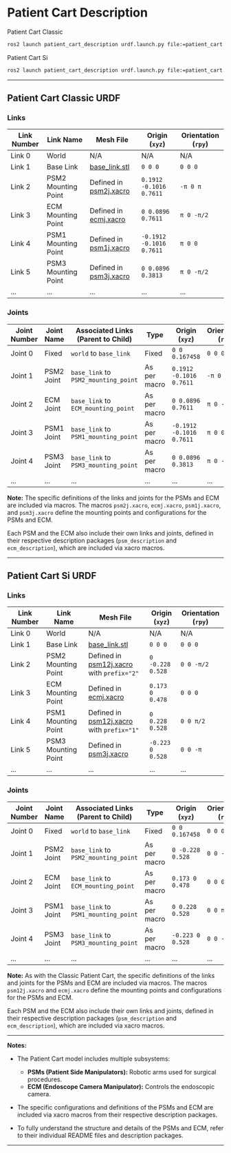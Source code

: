 # Patient Cart Description

Patient Cart Classic

```bash
ros2 launch patient_cart_description urdf.launch.py file:=patient_cart.classic.urdf.xacro
```

Patient Cart Si

```bash
ros2 launch patient_cart_description urdf.launch.py file:=patient_cart.si.urdf.xacro
```

---

## Patient Cart Classic URDF

### Links

| Link Number | Link Name             | Mesh File                                                                     | Origin (`xyz`)              | Orientation (`rpy`)   |
|-------------|-----------------------|-------------------------------------------------------------------------------|-----------------------------|-----------------------|
| Link 0      | World                 | N/A                                                                           | N/A                         | N/A                   |
| Link 1      | Base Link             | [base_link.stl](./meshes/Classic/base_link.stl)                               | `0 0 0`                     | `0 0 0`               |
| Link 2      | PSM2 Mounting Point   | Defined in [psm2j.xacro](./suj_description/urdf/xacros/Classic/psm2j.xacro)   | `0.1912 -0.1016 0.7611`     | `-π 0 π`              |
| Link 3      | ECM Mounting Point    | Defined in [ecmj.xacro](./suj_description/urdf/xacros/Classic/ecmj.xacro)     | `0 0.0896 0.7611`           | `π 0 -π/2`            |
| Link 4      | PSM1 Mounting Point   | Defined in [psm1j.xacro](./suj_description/urdf/xacros/Classic/psm1j.xacro)   | `-0.1912 -0.1016 0.7611`    | `π 0 0`               |
| Link 5      | PSM3 Mounting Point   | Defined in [psm3j.xacro](./suj_description/urdf/xacros/Classic/psm3j.xacro)   | `0 0.0896 0.3813`           | `π 0 -π/2`            |
| ...         | ...                   | ...                                                                           | ...                         | ...                   |

### Joints

| Joint Number | Joint Name            | Associated Links (Parent to Child)   | Type         | Origin (`xyz`)              | Orientation (`rpy`)   |
|--------------|-----------------------|--------------------------------------|--------------|-----------------------------|-----------------------|
| Joint 0      | Fixed                 | `world` to `base_link`               | Fixed        | `0 0 0.167458`              | `0 0 0`               |
| Joint 1      | PSM2 Joint            | `base_link` to `PSM2_mounting_point` | As per macro | `0.1912 -0.1016 0.7611`     | `-π 0 π`              |
| Joint 2      | ECM Joint             | `base_link` to `ECM_mounting_point`  | As per macro | `0 0.0896 0.7611`           | `π 0 -π/2`            |
| Joint 3      | PSM1 Joint            | `base_link` to `PSM1_mounting_point` | As per macro | `-0.1912 -0.1016 0.7611`    | `π 0 0`               |
| Joint 4      | PSM3 Joint            | `base_link` to `PSM3_mounting_point` | As per macro | `0 0.0896 0.3813`           | `π 0 -π/2`            |
| ...          | ...                   | ...                                  | ...          | ...                         | ...                   |

**Note:** The specific definitions of the links and joints for the PSMs and ECM are included via macros. The macros `psm2j.xacro`, `ecmj.xacro`, `psm1j.xacro`, and `psm3j.xacro` define the mounting points and configurations for the PSMs and ECM.

Each PSM and the ECM also include their own links and joints, defined in their respective description packages (`psm_description` and `ecm_description`), which are included via xacro macros.

---

## Patient Cart Si URDF

### Links

| Link Number | Link Name             | Mesh File                                                                                   | Origin (`xyz`)   | Orientation (`rpy`)   |
|-------------|-----------------------|---------------------------------------------------------------------------------------------|------------------|-----------------------|
| Link 0      | World                 | N/A                                                                                         | N/A              | N/A                   |
| Link 1      | Base Link             | [base_link.stl](./meshes/Classic/base_link.stl)                                             | `0 0 0`          | `0 0 0`               |
| Link 2      | PSM2 Mounting Point   | Defined in [psm12j.xacro](./suj_description/urdf/xacros/Si/psm12j.xacro) with `prefix="2"`  | `0 -0.228 0.528` | `0 0 -π/2`            |
| Link 3      | ECM Mounting Point    | Defined in [ecmj.xacro](./suj_description/urdf/xacros/Si/ecmj.xacro)                        | `0.173 0 0.478`  | `0 0 0`               |
| Link 4      | PSM1 Mounting Point   | Defined in [psm12j.xacro](./suj_description/urdf/xacros/Si/psm12j.xacro) with `prefix="1"`  | `0 0.228 0.528`  | `0 0 π/2`             |
| Link 5      | PSM3 Mounting Point   | Defined in [psm3j.xacro](./suj_description/urdf/xacros/Si/psm3j.xacro)                      | `-0.223 0 0.528` | `0 0 -π`              |
| ...         | ...                   | ...                                                                                         | ...              | ...                   |

### Joints

| Joint Number | Joint Name            | Associated Links (Parent to Child)   | Type         | Origin (`xyz`)           | Orientation (`rpy`)   |
|--------------|-----------------------|--------------------------------------|--------------|--------------------------|-----------------------|
| Joint 0      | Fixed                 | `world` to `base_link`               | Fixed        | `0 0 0.167458`           | `0 0 0`               |
| Joint 1      | PSM2 Joint            | `base_link` to `PSM2_mounting_point` | As per macro | `0 -0.228 0.528`         | `0 0 -π/2`            |
| Joint 2      | ECM Joint             | `base_link` to `ECM_mounting_point`  | As per macro | `0.173 0 0.478`          | `0 0 0`               |
| Joint 3      | PSM1 Joint            | `base_link` to `PSM1_mounting_point` | As per macro | `0 0.228 0.528`          | `0 0 π/2`             |
| Joint 4      | PSM3 Joint            | `base_link` to `PSM3_mounting_point` | As per macro | `-0.223 0 0.528`         | `0 0 -π`              |
| ...          | ...                   | ...                                  | ...          | ...                      | ...                   |

**Note:** As with the Classic Patient Cart, the specific definitions of the links and joints for the PSMs and ECM are included via macros. The macros `psm12j.xacro` and `ecmj.xacro` define the mounting points and configurations for the PSMs and ECM.

Each PSM and the ECM also include their own links and joints, defined in their respective description packages (`psm_description` and `ecm_description`), which are included via xacro macros.

---

**Notes:**

- The Patient Cart model includes multiple subsystems:
  - **PSMs (Patient Side Manipulators):** Robotic arms used for surgical procedures.
  - **ECM (Endoscope Camera Manipulator):** Controls the endoscopic camera.

- The specific configurations and definitions of the PSMs and ECM are included via xacro macros from their respective description packages.

- To fully understand the structure and details of the PSMs and ECM, refer to their individual README files and description packages.

---
